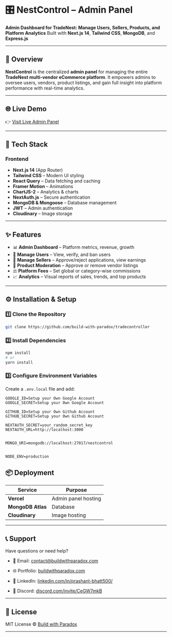 # 🎛️ NestControl – Admin Panel

**Admin Dashboard for TradeNest: Manage Users, Sellers, Products, and Platform Analytics**
Built with **Next.js 14**, **Tailwind CSS**, **MongoDB**, and **Express.js**

---

## 🚀 Overview

**NestControl** is the centralized **admin panel** for managing the entire **TradeNest multi-vendor eCommerce platform**. It empowers admins to oversee users, vendors, product listings, and gain full insight into platform performance with real-time analytics.

---

## 🌐 Live Demo

👉 [Visit Live Admin Panel](https://nestcontrol.vercel.app) 

---

## 🧰 Tech Stack

### Frontend

* **Next.js 14** (App Router)
* **Tailwind CSS** – Modern UI styling
* **React Query** – Data fetching and caching
* **Framer Motion** – Animations
* **ChartJS-2** – Analytics & charts
* **NextAuth.js** – Secure authentication
* **MongoDB & Mongoose** – Database management
* **JWT** – Admin authentication
* **Cloudinary** – Image storage

---

## ✨ Features

* 📊 **Admin Dashboard** – Platform metrics, revenue, growth
* 👥 **Manage Users** – View, verify, and ban users
* 🏪 **Manage Sellers** – Approve/reject applications, view earnings
* 🛒 **Product Moderation** – Approve or remove vendor listings
* ⚖ **Platform Fees** – Set global or category-wise commissions
* 📈 **Analytics** – Visual reports of sales, trends, and top products

---


## ⚙️ Installation & Setup

### 1️⃣ Clone the Repository

```bash
git clone https://github.com/build-with-paradox/tradecontroller
```

### 2️⃣ Install Dependencies

```bash
npm install
# or
yarn install
```

### 3️⃣ Configure Environment Variables

Create a `.env.local` file and add:

```env
GOOGLE_ID=Setup your Own Google Account
GOOGLE_SECRET=Setup your Own Google Account

GITHUB_ID=Setup your Own Github Account
GITHUB_SECRET=Setup your Own Github Account

NEXTAUTH_SECRET=your_random_secret_key
NEXTAUTH_URL=http://localhost:3000


MONGO_URI=mongodb://localhost:27017/nestcontrol


NODE_ENV=production
```

## 📦 Deployment

| Service              | Purpose             |
| -------------------- | ------------------- |
| **Vercel**           | Admin panel hosting |
| **MongoDB Atlas**    | Database            |
| **Cloudinary**       | Image hosting       |

---

## 📞 Support

Have questions or need help?

* 📧 Email: [contact@buildwithparadox.com](mailto:contact@buildwithparadox.com)

* 🌐 Portfolio: [buildwithparadox.com](https://buildwithparadox.com)

* 💼 LinkedIn: [linkedin.com/in/prashant-bhatt500/](https://www.linkedin.com/in/prashant-bhatt500/)

* 💬 Discord: [discord.com/invite/CeGW7mkB](https://discord.com/invite/CeGW7mkB)

---

## 📄 License

MIT License © [Build with Paradox](https://github.com/build-with-paradox/)

---

